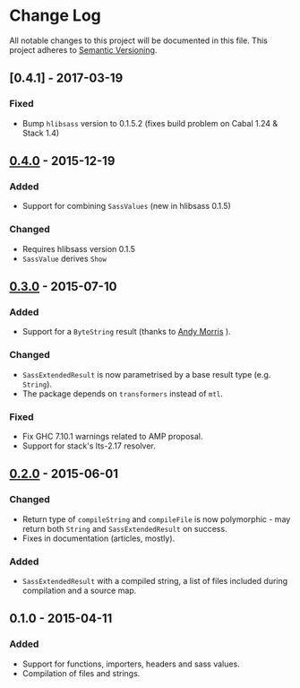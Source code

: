 # Change Log
All notable changes to this project will be documented in this file.
This project adheres to [Semantic Versioning](http://semver.org/).

## [0.4.1] - 2017-03-19
### Fixed
- Bump `hlibsass` version to 0.1.5.2 (fixes build problem on Cabal 1.24 & Stack
  1.4)

## [0.4.0] - 2015-12-19
### Added
- Support for combining `SassValues` (new in hlibsass 0.1.5)

### Changed
- Requires hlibsass version 0.1.5
- `SassValue` derives `Show`

## [0.3.0] - 2015-07-10
### Added
- Support for a `ByteString` result (thanks to [Andy
  Morris](https://github.com/jakubfijalkowski/hsass/pull/3) ).

### Changed
- `SassExtendedResult` is now parametrised by a base result type (e.g.
  `String`).
- The package depends on `transformers` instead of `mtl`.

### Fixed
- Fix GHC 7.10.1 warnings related to AMP proposal.
- Support for stack's lts-2.17 resolver.

## [0.2.0] - 2015-06-01
### Changed
- Return type of `compileString` and `compileFile` is now polymorphic - may
  return both `String` and `SassExtendedResult` on success.
- Fixes in documentation (articles, mostly).

### Added
- `SassExtendedResult` with a compiled string, a list of files included during
  compilation and a source map.

## 0.1.0 - 2015-04-11
### Added
- Support for functions, importers, headers and sass values.
- Compilation of files and strings.

[0.2.0]: https://github.com/jakubfijalkowski/hsass/compare/v0.1.0...v0.2.0
[0.3.0]: https://github.com/jakubfijalkowski/hsass/compare/v0.2.0...v0.3.0
[0.4.0]: https://github.com/jakubfijalkowski/hsass/compare/v0.3.0...v0.4.0
